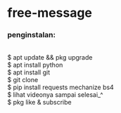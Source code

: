 # free-message
<h3>penginstalan:</h3><br>
$ apt update && pkg upgrade<br>
$ apt install python<br>
$ apt install git<br>
$ git clone<br>
$ pip install requests mechanize bs4<br>
$ lihat videonya sampai selesai_^<br>
$ pkg like & subscribe
